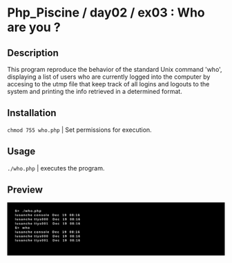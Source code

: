 # Php_Piscine / day02 / ex03 : Who are you ?

## Description
This program reproduce the behavior of the standard Unix command 'who', displaying a list of users who are currently logged into the computer by accesing to the utmp file that keep track of all logins and logouts to the system and printing the info retrieved in a determined format.

## Installation
`chmod 755 who.php` | Set permissions for execution.

## Usage
`./who.php` | executes the program.

## Preview
<img src="../../resources/images/who.png" width="1200">
